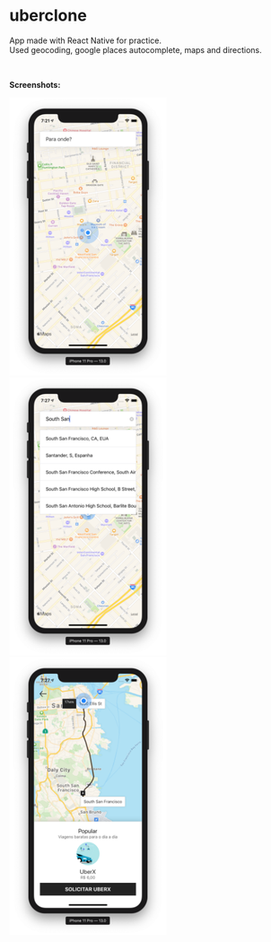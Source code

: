 # uberclone

App made with React Native for practice.<br/>Used geocoding, google places autocomplete, maps and directions.

<br/>

<b>Screenshots:</b>

<div>
  <img src="./preview/home.png" width="280"/>
  <img src="./preview/search.png" width="280"/>
  <img src="./preview/go.png" width="280"/>
</div>
